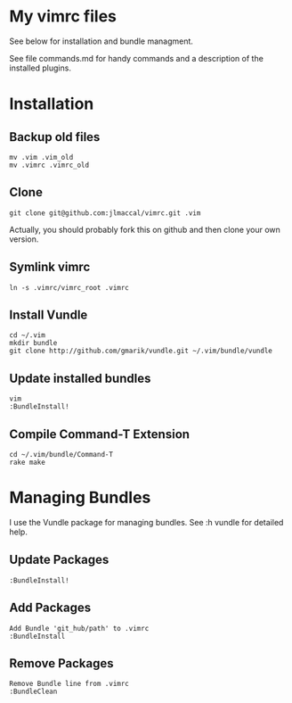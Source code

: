 # My vimrc files

See below for installation and bundle managment.

See file commands.md for handy commands and
a description of the installed plugins.

# Installation

## Backup old files

    mv .vim .vim_old
    mv .vimrc .vimrc_old

## Clone

    git clone git@github.com:jlmaccal/vimrc.git .vim

Actually, you should probably fork this on github and then clone your own version.

## Symlink vimrc

    ln -s .vimrc/vimrc_root .vimrc

## Install Vundle

    cd ~/.vim
    mkdir bundle
    git clone http://github.com/gmarik/vundle.git ~/.vim/bundle/vundle

## Update installed bundles

    vim
    :BundleInstall!

## Compile Command-T Extension

    cd ~/.vim/bundle/Command-T
    rake make

# Managing Bundles

I use the Vundle package for managing bundles. See :h vundle for detailed help.

## Update Packages

    :BundleInstall!

## Add Packages

    Add Bundle 'git_hub/path' to .vimrc
    :BundleInstall

## Remove Packages

    Remove Bundle line from .vimrc
    :BundleClean

